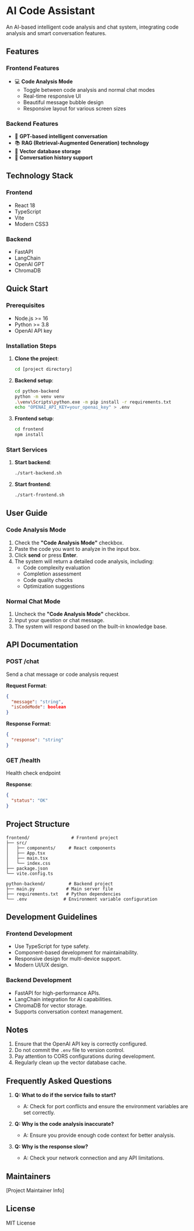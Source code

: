 
# AI Code Assistant

An AI-based intelligent code analysis and chat system, integrating code analysis and smart conversation features.

## Features

### Frontend Features
- 💻 **Code Analysis Mode**
  - Toggle between code analysis and normal chat modes
  - Real-time responsive UI
  - Beautiful message bubble design
  - Responsive layout for various screen sizes
  
### Backend Features
- 🤖 **GPT-based intelligent conversation**
- 📚 **RAG (Retrieval-Augmented Generation) technology**
- 💾 **Vector database storage**
- 🔄 **Conversation history support**

## Technology Stack

### Frontend
- React 18
- TypeScript
- Vite
- Modern CSS3

### Backend
- FastAPI
- LangChain
- OpenAI GPT
- ChromaDB

## Quick Start

### Prerequisites
- Node.js >= 16
- Python >= 3.8
- OpenAI API key

### Installation Steps

1. **Clone the project**:
   ```bash
   cd [project directory]
   ```

2. **Backend setup**:
   ```bash
   cd python-backend
   python -m venv venv
   .\venv\Scripts\python.exe -m pip install -r requirements.txt
   echo "OPENAI_API_KEY=your_openai_key" > .env
   ```

3. **Frontend setup**:
   ```bash
   cd frontend
   npm install
   ```

### Start Services

1. **Start backend**:
   ```bash
   ./start-backend.sh
   ```

2. **Start frontend**:
   ```bash
   ./start-frontend.sh
   ```

## User Guide

### Code Analysis Mode
1. Check the **"Code Analysis Mode"** checkbox.
2. Paste the code you want to analyze in the input box.
3. Click **send** or press **Enter**.
4. The system will return a detailed code analysis, including:
   - Code complexity evaluation
   - Completion assessment
   - Code quality checks
   - Optimization suggestions

### Normal Chat Mode
1. Uncheck the **"Code Analysis Mode"** checkbox.
2. Input your question or chat message.
3. The system will respond based on the built-in knowledge base.

## API Documentation

### POST /chat
Send a chat message or code analysis request

**Request Format**:
```json
{
  "message": "string",
  "isCodeMode": boolean
}
```

**Response Format**:
```json
{
  "response": "string"
}
```

### GET /health
Health check endpoint

**Response**:
```json
{
  "status": "OK"
}
```

## Project Structure

```
frontend/                # Frontend project
├── src/
│   ├── components/     # React components
│   ├── App.tsx        
│   ├── main.tsx       
│   └── index.css      
├── package.json       
└── vite.config.ts     

python-backend/         # Backend project
├── main.py            # Main server file
├── requirements.txt   # Python dependencies
└── .env              # Environment variable configuration
```

## Development Guidelines

### Frontend Development
- Use TypeScript for type safety.
- Component-based development for maintainability.
- Responsive design for multi-device support.
- Modern UI/UX design.

### Backend Development
- FastAPI for high-performance APIs.
- LangChain integration for AI capabilities.
- ChromaDB for vector storage.
- Supports conversation context management.

## Notes
1. Ensure that the OpenAI API key is correctly configured.
2. Do not commit the `.env` file to version control.
3. Pay attention to CORS configurations during development.
4. Regularly clean up the vector database cache.

## Frequently Asked Questions

1. **Q: What to do if the service fails to start?**
   - A: Check for port conflicts and ensure the environment variables are set correctly.

2. **Q: Why is the code analysis inaccurate?**
   - A: Ensure you provide enough code context for better analysis.

3. **Q: Why is the response slow?**
   - A: Check your network connection and any API limitations.

## Maintainers
[Project Maintainer Info]

## License
MIT License
